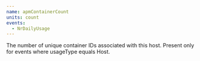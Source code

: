 ```yaml
---
name: apmContainerCount
units: count
events:
  - NrDailyUsage
---
```


The number of unique container IDs associated with this host. Present only for events where usageType equals Host.